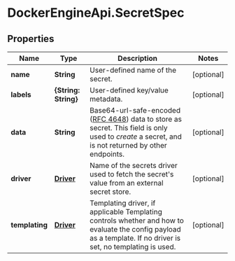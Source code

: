 # DockerEngineApi.SecretSpec

## Properties
Name | Type | Description | Notes
------------ | ------------- | ------------- | -------------
**name** | **String** | User-defined name of the secret. | [optional] 
**labels** | **{String: String}** | User-defined key/value metadata. | [optional] 
**data** | **String** | Base64-url-safe-encoded ([RFC 4648](https://tools.ietf.org/html/rfc4648#section-5)) data to store as secret.  This field is only used to _create_ a secret, and is not returned by other endpoints.  | [optional] 
**driver** | [**Driver**](Driver.md) | Name of the secrets driver used to fetch the secret's value from an external secret store.  | [optional] 
**templating** | [**Driver**](Driver.md) | Templating driver, if applicable  Templating controls whether and how to evaluate the config payload as a template. If no driver is set, no templating is used.  | [optional] 


